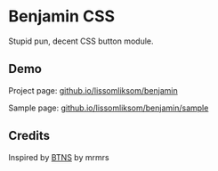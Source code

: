 # Benjamin CSS
Stupid pun, decent CSS button module.

## Demo
Project page: [github.io/lissomliksom/benjamin](https://github.io/lissomliksom/benjamin)

Sample page: [github.io/lissomliksom/benjamin/sample](https://github.io/lissomliksom/benjamin/)

## Credits
Inspired by [BTNS](https://github.com/mrmrs/btns) by mrmrs